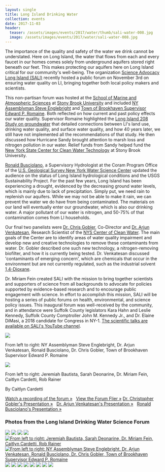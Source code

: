 ```yaml
---
layout: single
title: Long Island Drinking Water
collection: events
date: 2017-11-03
header:
  teaser: /assets/images/events/2017/water/thumb/sali-water-008.jpg
  image: /assets/images/events/2017/water/sali-water-008.jpg
---
```

The importance of the quality and safety of the water we drink cannot be understated. Here on Long Island, the water that flows from each and every faucet in our homes comes solely from underground aquifers stored right beneath our feet. This makes protecting our aquifers here on Long Island critical for our community's well-being. The organization [Science Advocacy Long Island (SALI)](/) recently hosted a public forum on November 3rd on ensuring water quality on LI, bringing together both local policy makers and scientists.

This non-partisan forum was hosted at the [School of Marine and Atmospheric Sciences](https://www.somas.stonybrook.edu/) at [Stony Brook University](http://www.stonybrook.edu/) and included [NY Assemblyman Steve Englebright](http://assembly.state.ny.us/mem/Steve-Englebright) and [Town of Brookhaven Supervisor Edward P. Romaine](https://www.brookhavenny.gov/Elected-Officials/Supervisor). Both reflected on how current and past policy effects our water quality. Supervisor Romaine highlighted the [Long Island 208 Study on groundwater](https://www.brookhavenny.gov/portals/0/documents/planning/LI%20208%20Study/Long%20Island%20208%20Study.pdf) that detailed connections between LI's land use, drinking water quality, and surface water quality, and how 40 years later, we still have not implemented all the recommendations of that study. He then discussed how Hurricane Sandy brought attention to marsh loss and nitrogen pollution in our water. Relief funds from Sandy helped fund the [New York State Center for Clean Water Technology](http://www.stonybrook.edu/cleanwater/) at Stony Brook University.

[Ronald Busciolano](https://www.usgs.gov/staff-profiles/ronald-busciolano), a Supervisory Hydrologist at the Coram Program Office of the [U.S. Geological Survey New York Water Science Center](https://www.usgs.gov/centers/ny-water) updated the audience on the status of Long Island hydrological conditions and the USGS Sustainability Project. For the past few years, Long Island has been experiencing a drought, evidenced by the decreasing ground water levels, which is mainly due to lack of precipitation. Simply put, we need rain to replenish our aquifers. While we may not be able to make it rain, we can prevent the water we do have from being contaminated. The materials on our land will eventually enter our groundwater, which is also our drinking water. A major pollutant of our water is nitrogen, and 50-75% of that contamination comes from LI households.

Our final two panelists were [Dr. Chris Gobler](https://www.somas.stonybrook.edu/people/faculty/christopher-gobler/), Co-Director and [Dr. Arjun Venkatesan](http://www.stonybrook.edu/commcms/civileng/people/_faculty/venkatesanarjun), Research Scientist of the [NYS Center of Clean Water](http://www.stonybrook.edu/cleanwater/). The main goals of the Center are to identify areas of water quality impairment and develop new and creative technologies to remove these contaminants from water. Dr. Gobler described one such new technology, a nitrogen-removing biofilter, and how it is currently being tested. Dr. Venkatesan discussed 'contaminants of emerging concern', which are chemicals that occur in the environment but are not currently regulated, such as the industrial solvent [1,4-Dioxane](https://en.wikipedia.org/wiki/1,4-Dioxane).

Dr. Miriam Fein created SALI with the mission to bring together scientists and supporters of science from all backgrounds to advocate for policies supported by evidence-based research and to encourage public engagement with science. In effort to accomplish this mission, SALI will be hosting a series of public forums on health, environmental, and science policy issues. This inaugural forum was well-received by the community, and in attendance were Suffolk County legislators Kara Hahn and Leslie Kennedy, Suffolk County Comptroller John M. Kennedy Jr., and Dr. Elaine DiMasi, a 2018 candidate for Congress in NY-1. [The scientific talks are available on SALI's YouTube channel](https://www.youtube.com/channel/UCenQnnpxJDQncPzn0jq9yEQ/videos).

![](/assets/images/events/2017/water/science-policy-water-hero.jpg)

From left to right: NY Assemblyman Steve Englebright, Dr. Arjun Venkatesan, Ronald Busciolano, Dr. Chris Gobler, Town of Brookhaven Supervisor Edward P. Romaine

![](/assets/images/events/2017/water/science-policy-water-hero2.jpg)

From left to right: Jeremiah Bautista, Sarah Deonarine, Dr. Miriam Fein, Caitlyn Cardetti, Rob Rainer

By Caitlyn Cardetti

[Watch a recording of the forum »](https://www.youtube.com/watch?v=vP4Qp5rWc-k)   [View the Forum Flier »](/assets/images/events/2017/water/science-policy-water-flier.pdf)
 [Dr. Christopher Gobler's Presentation »](https://www.youtube.com/watch?v=vP4Qp5rWc-k)   [Dr. Arjun Venkatesan's Presentation »](https://www.youtube.com/watch?v=3_6YG5FTaq8)   [Ronald Busciolano's Presentation »](https://www.youtube.com/watch?v=JmOy2X7eQBE)

### Photos from the Long Island Drinking Water Science Forum

[![](/assets/images/events/2017/water/thumb/sali-water-002.jpg)](/assets/images/events/2017/water/sali-water-002.jpg) [![](/assets/images/events/2017/water/thumb/sali-water-004.jpg)](/assets/images/events/2017/water/sali-water-004.jpg) [![](/assets/images/events/2017/water/thumb/sali-water-006.jpg)](/assets/images/events/2017/water/sali-water-006.jpg) [![](/assets/images/events/2017/water/thumb/sali-water-008.jpg)](/assets/images/events/2017/water/sali-water-008.jpg) [![From left to right: Jeremiah Bautista, Sarah Deonarine, Dr. Miriam Fein, Caitlyn Cardetti, Rob Rainer](/assets/images/events/2017/water/thumb/sali-water-010.jpg "alt=")](/assets/images/events/2017/water/sali-water-010.jpg) [![From left to right: NY Assemblyman Steve Englebright, Dr. Arjun Venkatesan, Ronald Busciolano, Dr. Chris Gobler, Town of Brookhaven Supervisor Edward P. Romaine](/assets/images/events/2017/water/thumb/sali-water-011.jpg "From left to right: NY Assemblyman Steve Englebright, Dr. Arjun Venkatesan, Ronald Busciolano, Dr. Chris Gobler, Town of Brookhaven Supervisor Edward P. Romaine")](/assets/images/events/2017/water/sali-water-011.jpg) [![](/assets/images/events/2017/water/thumb/sali-water-012.jpg)](/assets/images/events/2017/water/sali-water-012.jpg) [![](/assets/images/events/2017/water/thumb/sali-water-016.jpg)](/assets/images/events/2017/water/sali-water-016.jpg) [![](/assets/images/events/2017/water/thumb/sali-water-017.jpg)](/assets/images/events/2017/water/sali-water-017.jpg) [![](/assets/images/events/2017/water/thumb/sali-water-020.jpg)](/assets/images/events/2017/water/sali-water-020.jpg) [![](/assets/images/events/2017/water/thumb/sali-water-023.jpg)](/assets/images/events/2017/water/sali-water-023.jpg) [![](/assets/images/events/2017/water/thumb/sali-water-025.jpg)](/assets/images/events/2017/water/sali-water-025.jpg) [![](/assets/images/events/2017/water/thumb/sali-water-026.jpg)](/assets/images/events/2017/water/sali-water-026.jpg) [![](/assets/images/events/2017/water/thumb/sali-water-032.jpg)](/assets/images/events/2017/water/sali-water-032.jpg)
